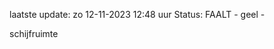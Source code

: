 laatste update: 
zo 12-11-2023 12:48   uur 
Status: FAALT - geel - 
<div class="service Y">schijfruimte</div>